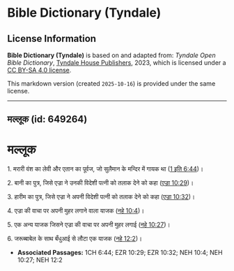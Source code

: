 # Bible Dictionary (Tyndale)

## License Information

**Bible Dictionary (Tyndale)** is based on and adapted from: _Tyndale Open Bible Dictionary_, [Tyndale House Publishers](https://tyndaleopenresources.com/), 2023, which is licensed under a [CC BY-SA 4.0 license](https://creativecommons.org/licenses/by-sa/4.0/legalcode.en).

This markdown version (created `2025-10-16`) is provided under the same license.



--------------------------------

## मल्लूक (id: 649264)

मल्लूक
======

1\. मरारी वंश का लेवी और एतान का पूर्वज, जो सुलैमान के मन्दिर में गायक था ([1 इति 6:44](https://ref.ly/1Chr6:44))।

2\. बानी का पुत्र, जिसे एज्रा ने उनकी विदेशी पत्नी को तलाक देने को कहा ([एज्रा 10:29](https://ref.ly/Ezra10:29))।

3\. हारीम का पुत्र, जिसे एज्रा ने अपनी विदेशी पत्नी को तलाक देने को कहा ([एज्रा 10:32](https://ref.ly/Ezra10:32))।

4\. एज्रा की वाचा पर अपनी मुहर लगाने वाला याजक ([नहे 10:4](https://ref.ly/Neh10:4))।

5\. एक अन्य याजक जिसने एज्रा की वाचा पर अपनी मुहर लगाई ([नहे 10:27](https://ref.ly/Neh10:27))।

6\. जरूब्बाबेल के साथ बँधुआई से लौटा एक याजक ([नहे 12:2](https://ref.ly/Neh12:2))।

* **Associated Passages:** 1CH 6:44; EZR 10:29; EZR 10:32; NEH 10:4; NEH 10:27; NEH 12:2

